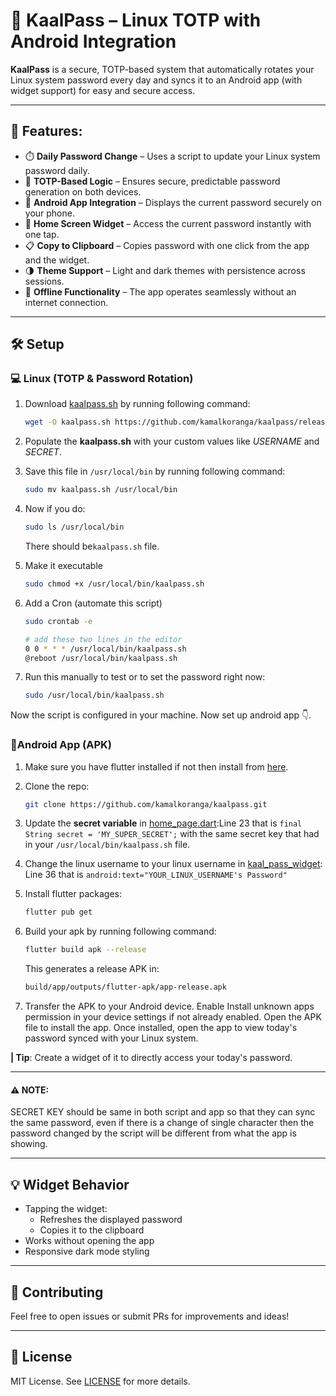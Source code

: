 # 🔐 KaalPass – Linux TOTP with Android Integration

**KaalPass** is a secure, TOTP-based system that automatically rotates your Linux system password every day and syncs it to an Android app (with widget support) for easy and secure access.

---

## 📌 Features:


- ⏱️ **Daily Password Change** – Uses a script to update your Linux system password daily.
- 🧰 **TOTP-Based Logic** – Ensures secure, predictable password generation on both devices.
- 📱 **Android App Integration** – Displays the current password securely on your phone.
- 🧩 **Home Screen Widget** – Access the current password instantly with one tap.
- 📋 **Copy to Clipboard** – Copies password with one click from the app and the widget.
- 🌗 **Theme Support** – Light and dark themes with persistence across sessions.
- 🔌 **Offline Functionality** – The app operates seamlessly without an internet connection.

---


## 🛠️ Setup

### 💻 Linux (TOTP & Password Rotation)
1. Download [kaalpass.sh](https://github.com/kamalkoranga/kaalpass/releases/latest/download/script.sh) by running following command:<br>
    ```bash
    wget -O kaalpass.sh https://github.com/kamalkoranga/kaalpass/releases/latest/download/script.sh
    ```

2. Populate the **kaalpass.sh** with your custom values like *USERNAME* and *SECRET*.

3. Save this file in ```/usr/local/bin``` by running following command:<br>
    ```bash
    sudo mv kaalpass.sh /usr/local/bin
    ```

4. Now if you do:<br>
    ```bash
    sudo ls /usr/local/bin
    ```
    There should be```kaalpass.sh``` file.

5. Make it executable<br>
    ```bash
    sudo chmod +x /usr/local/bin/kaalpass.sh
    ```

6. Add a Cron (automate this script)<br>
    ```bash
    sudo crontab -e

    # add these two lines in the editor
    0 0 * * * /usr/local/bin/kaalpass.sh
    @reboot /usr/local/bin/kaalpass.sh

7. Run this manually to test or to set the password right now:

    ```bash
    sudo /usr/local/bin/kaalpass.sh
    ```

Now the script is configured in your machine. Now set up android app 👇.


### 📱Android App (APK)
1. Make sure you have flutter installed if not then install from [here](https://flutter.dev).

2. Clone the repo:<br>
   ```bash
   git clone https://github.com/kamalkoranga/kaalpass.git
   ```

3. Update the **secret variable** in [home_page.dart](/lib/pages/home_page.dart):Line 23 that is ```final String secret = 'MY_SUPER_SECRET';``` with the same secret key that had in your ```/usr/local/bin/kaalpass.sh``` file.

4. Change the linux username to your linux username in [kaal_pass_widget](/android/app/src/main/res/layout/kaal_pass_widget.xml): Line 36 that is ```android:text="YOUR_LINUX_USERNAME's Password"```

5. Install flutter packages:<br>
    ```bash
    flutter pub get
    ```

6. Build your apk by running following command:<br>
    ```bash
    flutter build apk --release
    ```
    This generates a release APK in:<br>
    ```bash
    build/app/outputs/flutter-apk/app-release.apk
    ```

7. Transfer the APK to your Android device.
    Enable Install unknown apps permission in your device settings if not already enabled.
    Open the APK file to install the app.
    Once installed, open the app to view today's password synced with your Linux system.

**| Tip**:  Create a widget of it to directly access your today's password.

---

#### ⚠️ NOTE:
SECRET KEY should be same in both script and app so that they can sync the same password, even if there is a change of single character then the password changed by the script will be different from what the app is showing. 

---

## 💡 Widget Behavior
- Tapping the widget:
    - Refreshes the displayed password
    - Copies it to the clipboard
- Works without opening the app
- Responsive dark mode styling

---

## 🤝 Contributing

Feel free to open issues or submit PRs for improvements and ideas!

---

## 📜 License

MIT License. See [LICENSE](/LICENSE) for more details.
